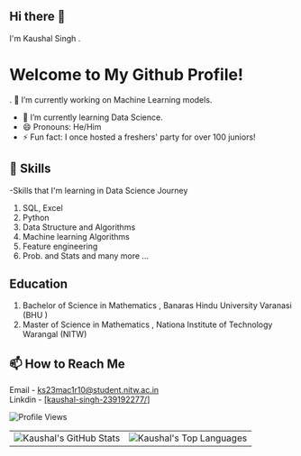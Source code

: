 ## Hi there 👋 
   I'm Kaushal Singh .

# Welcome to My Github Profile!

. 🔭 I’m currently working on Machine Learning models.
- 🌱 I’m currently learning Data Science. 
- 😄 Pronouns: He/Him
- ⚡ Fun fact: I once hosted a freshers' party for over 100 juniors!

## 🌱 Skills
-Skills that I'm learning in Data Science Journey

1. SQL, Excel
2. Python
3. Data Structure and Algorithms
4. Machine learning Algorithms
5. Feature engineering
6. Prob. and Stats and many more ... 

## Education
1. Bachelor of Science in Mathematics , Banaras Hindu University Varanasi (BHU )
2. Master of Science in Mathematics , Nationa Institute of Technology Warangal (NITW)
## 📫 How to Reach Me
 Email - ks23mac1r10@student.nitw.ac.in<br />
 Linkdin - [[kaushal-singh-239192277/]](https://www.linkedin.com/in/kaushal-singh-239192277/)


![Profile Views](https://komarev.com/ghpvc/?username=KaushalW696&color=blue)


<table>
  <tr>
    <td>
      <img src="https://github-readme-stats.vercel.app/api?username=KaushalW696&show_icons=true&theme=dark" alt="Kaushal's GitHub Stats" />
    </td>
    <td>
      <img src="https://github-readme-stats.vercel.app/api/top-langs/?username=kaushalsingh&layout=compact&theme=dark" alt="Kaushal's Top Languages" />
    </td>
  </tr>
</table>
